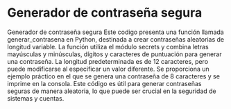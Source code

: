 # Generador de contraseña segura
Generador de contraseña segura
Este codigo presenta una función llamada generar_contrasena en Python, destinada a crear contraseñas aleatorias de longitud variable. La función utiliza el módulo secrets y combina letras mayúsculas y minúsculas, dígitos y caracteres de puntuación para generar una contraseña. La longitud predeterminada es de 12 caracteres, pero puede modificarse al especificar un valor diferente. Se proporciona un ejemplo práctico en el que se genera una contraseña de 8 caracteres y se imprime en la consola. Este código es útil para generar contraseñas seguras de manera aleatoria, lo que puede ser crucial en la seguridad de sistemas y cuentas.
